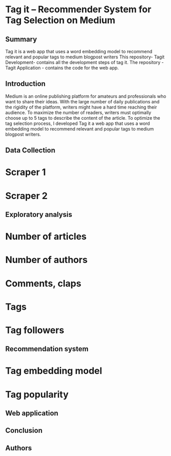# Tag it – Recommender System for Tag Selection on Medium
## Summary
Tag it is a web app that uses a word embedding model to recommend relevant and popular tags to medium blogpost writers
This repository- Tagit Development-  contains all the development steps of tag it.
The repository - Tagit Application - contains the code for the web app.
## Introduction
Medium is an online publishing platform for amateurs and professionals who want to share their ideas. With the large number of daily publications and the rigidity of the platform, writers might have a hard time reaching their audience. To maximize the number of readers, writers must optimally choose up to 5 tags to describe the content of the article. To optimize the tag selection process, I developed Tag it a web app that uses a word embedding model to recommend relevant and popular tags to medium blogpost writers.
## Data Collection
# Scraper 1
# Scraper 2
## Exploratory analysis
# Number of articles
# Number of authors
# Comments, claps
# Tags
# Tag followers
## Recommendation system
# Tag embedding model
# Tag popularity
## Web application
## Conclusion
## Authors
